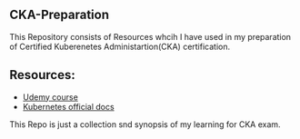 ## CKA-Preparation
This Repository consists of Resources whcih I have used in my preparation of Certified Kuberenetes Administartion(CKA) certification.

## Resources:
 - [Udemy course](https://www.udemy.com/course/certified-kubernetes-administrator-with-practice-tests/)
 - [Kubernetes official docs](https://kubernetes.io/docs/home/)

This Repo is just a collection snd synopsis of my learning for CKA exam.

